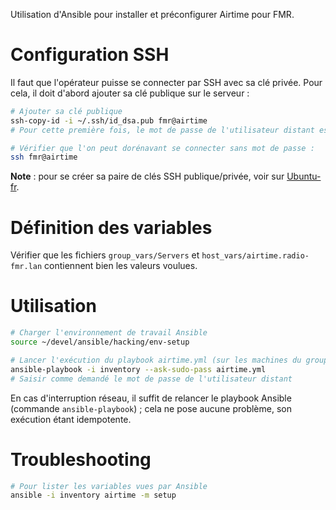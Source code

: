Utilisation d'Ansible pour installer et préconfigurer Airtime pour FMR.

# Configuration SSH

Il faut que l'opérateur puisse se connecter par SSH avec sa clé privée. Pour cela, il doit d'abord ajouter sa clé publique sur le serveur :

```bash
# Ajouter sa clé publique
ssh-copy-id -i ~/.ssh/id_dsa.pub fmr@airtime
# Pour cette première fois, le mot de passe de l'utilisateur distant est demandé

# Vérifier que l'on peut dorénavant se connecter sans mot de passe :
ssh fmr@airtime
```

**Note** : pour se créer sa paire de clés SSH publique/privée, voir sur [Ubuntu-fr](http://doc.ubuntu-fr.org/ssh#authentification_par_un_systeme_de_cles_publiqueprivee).

# Définition des variables

Vérifier que les fichiers `group_vars/Servers` et `host_vars/airtime.radio-fmr.lan` contiennent bien les valeurs voulues.

# Utilisation

```bash
# Charger l'environnement de travail Ansible
source ~/devel/ansible/hacking/env-setup

# Lancer l'exécution du playbook airtime.yml (sur les machines du groupe "Airtime")
ansible-playbook -i inventory --ask-sudo-pass airtime.yml
# Saisir comme demandé le mot de passe de l'utilisateur distant
```

En cas d'interruption réseau, il suffit de relancer le playbook Ansible (commande `ansible-playbook`) ; cela ne pose aucune problème, son exécution étant idempotente.

# Troubleshooting

```bash
# Pour lister les variables vues par Ansible
ansible -i inventory airtime -m setup
```


